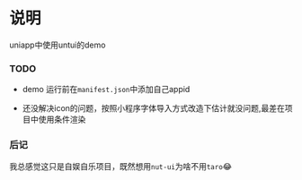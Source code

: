 # 说明

uniapp中使用untui的demo

### TODO
+ demo 运行前在`manifest.json`中添加自己appid

+ 还没解决icon的问题，按照小程序字体导入方式改造下估计就没问题,最差在项目中使用条件渲染

### 后记

我总感觉这只是自娱自乐项目，既然想用`nut-ui`为啥不用`taro`😂
